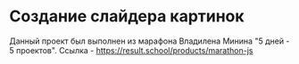 # Создание слайдера картинок

Данный проект был выполнен из марафона Владилена Минина "5 дней - 5 проектов". Ссылка - https://result.school/products/marathon-js